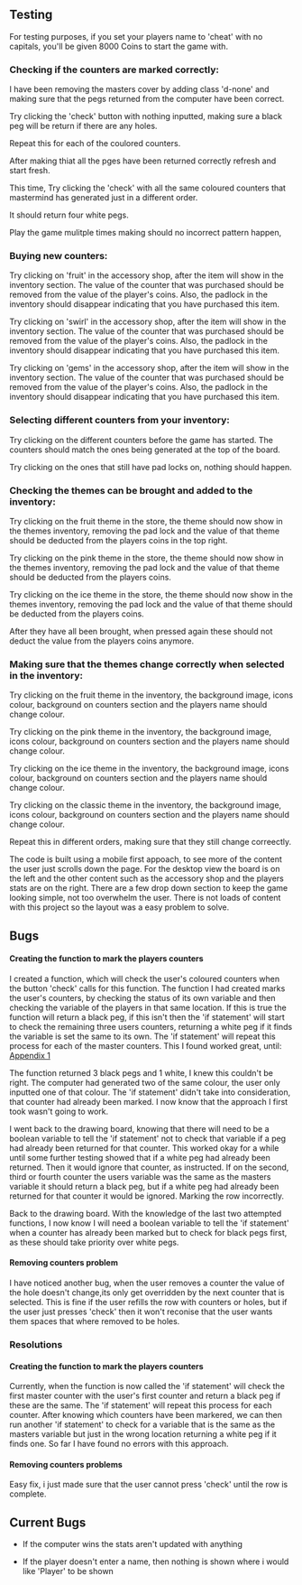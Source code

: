 ## Testing

For testing purposes, if you set your players name to 'cheat' with no capitals, you'll be given 8000 Coins to start the game with.

### Checking if the counters are marked correctly:

I have been removing the masters cover by adding class 'd-none' and making sure that the pegs returned from the computer have been correct. 

Try clicking the 'check' button with nothing inputted, making sure a black peg will be return if there are any holes.

Repeat this for each of the coulored counters. 

After making thiat all the pges have been returned correctly refresh and start fresh.

This time, Try clicking the 'check' with all the same coloured counters that mastermind has generated just in a different order.

It should return four white pegs.

Play the game mulitple times making should no incorrect pattern happen, 


### Buying new counters:

Try clicking on 'fruit' in the accessory shop, after the item will show in the inventory section. The value of the counter that was purchased should be removed from the value of the player's coins. Also, the padlock in the inventory should disappear indicating that you have purchased this item.

Try clicking on 'swirl' in the accessory shop, after the item will show in the inventory section. The value of the counter that was purchased should be removed from the value of the player's coins. Also, the padlock in the inventory should disappear indicating that you have purchased this item.

Try clicking on 'gems' in the accessory shop, after the item will show in the inventory section. The value of the counter that was purchased should be removed from the value of the player's coins. Also, the padlock in the inventory should disappear indicating that you have purchased this item.

### Selecting different counters from your inventory:

Try clicking on the different counters before the game has started. The counters should match the ones being generated at the top of the board.

Try clicking on the ones that still have pad locks on, nothing should happen.

### Checking the themes can be brought and added to the inventory:

Try clicking on the fruit theme in the store, the theme should now show in the themes inventory, removing the pad lock and the value of that theme should be deducted from the players coins in the top right.

Try clicking on the pink theme in the store, the theme should now show in the themes inventory, removing the pad lock and the value of that theme should be deducted from the players coins.

Try clicking on the ice theme in the store, the theme should now show in the themes inventory, removing the pad lock and the value of that theme should be deducted from the players coins.

After they have all been brought, when pressed again these should not deduct the value from the players coins anymore.

### Making sure that the themes change correctly when selected in the inventory:

Try clicking on the fruit theme in the inventory, the background image, icons colour, background on counters section and the players name should change colour.

Try clicking on the pink theme in the inventory, the background image, icons colour, background on counters section and the players name should change colour.

Try clicking on the ice theme in the inventory, the background image, icons colour, background on counters section and the players name should change colour.

Try clicking on the classic theme in the inventory, the background image, icons colour, background on counters section and the players name should change colour.

Repeat this in different orders, making sure that they still change correectly.

The code is built using a mobile first appoach, to see more of the content the user just scrolls down the page. For the desktop view the board is on the left and the other content such as the accessory shop and the players stats are on the right. There are a few drop down section to keep the game looking simple, not too overwhelm the user. There is not loads of content with this project so the layout was a easy problem to solve.

## Bugs

#### Creating the function to mark the players counters

I created a function, which will check the user's coloured counters when the button 'check' calls for this function. The function I had created marks the user's counters, by checking the status of its own variable and then checking the variable of the players in that same location. If this is true the function will return a black peg, if this isn't then the 'if statement' will start to check the remaining three users counters, returning a white peg if it finds the variable is set the same to its own. The 'if statement' will repeat this process for each of the master counters. This I found worked great, until:
[Appendix 1](https://github.com/Fordalex/master-mind-project/blob/master/testing/automatic-marking-problem.png)

The function returned 3 black pegs and 1 white, I knew this couldn't be right. The computer had generated two of the same colour, the user only inputted one of that colour. The 'if statement' didn't take into consideration, that counter had already been marked. I now know that the approach I first took wasn't going to work.

I went back to the drawing board, knowing that there will need to be a boolean variable to tell the 'if statement' not to check that variable if a peg had already been returned for that counter. This worked okay for a while until some further testing showed that if a white peg had already been returned. Then it would ignore that counter, as instructed. If on the second, third or fourth counter the users variable was the same as the masters variable it should return a black peg, but if a white peg had already been returned for that counter it would be ignored. Marking the row incorrectly.

Back to the drawing board. With the knowledge of the last two attempted functions, I now know I will need a boolean variable to tell the 'if statement' when a counter has already been marked but to check for black pegs first, as these should take priority over white pegs.

#### Removing counters problem

I have noticed another bug, when the user removes a counter the value of the hole doesn't change,its only get overridden by the next counter that is selected. This is fine if the user refills the row with counters or holes, but if the user just presses 'check' then it won't reconise that the user wants them spaces that where removed to be holes.

### Resolutions

#### Creating the function to mark the players counters

Currently, when the function is now called the 'if statement' will check the first master counter with the user's first counter and return a black peg if these are the same. The 'if statement' will repeat this process for each counter. After knowing which counters have been markered, we can then run another 'if statement' to check for a variable that is the same as the masters variable but just in the wrong location returning a white peg if it finds one. So far I have found no errors with this approach.

#### Removing counters problems

Easy fix, i just made sure that the user cannot press 'check' until the row is complete.

## Current Bugs

* If the computer wins the stats aren't updated with anything

* If the player doesn't enter a name, then nothing is shown where i would like 'Player' to be shown

